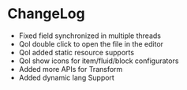 # ChangeLog

* Fixed field synchronized in multiple threads
* Qol double click to open the file in the editor
* Qol added static resource supports
* Qol show icons for item/fluid/block configurators
* Added more APIs for Transform
* Added dynamic lang Support